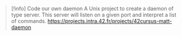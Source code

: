 > [!info] Code our own daemon
> A Unix project to create a daemon of type server. This server will listen on a given port and interpret a list of commands.
> https://projects.intra.42.fr/projects/42cursus-matt-daemon

